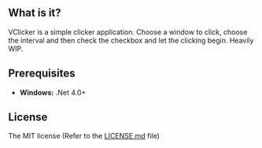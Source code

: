 ## What is it?

VClicker is a simple clicker application. Choose a window to click, choose the interval and then check the checkbox and let the clicking begin. Heavily WIP.

## Prerequisites

 - **Windows:** .Net 4.0+

## License

The MIT license (Refer to the [LICENSE.md][license] file)

[license]: https://github.com/vilzudai/VClicker/LICENSE.md
